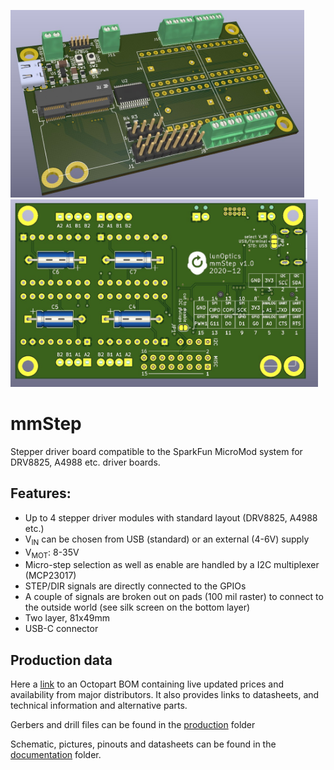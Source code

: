 <img src="Documentation/3d_top.jpg" alt="3d top" height="300" > <img src="Documentation/3d_bottom.jpg" alt="3d bottom" height="300" >

# mmStep
Stepper driver board compatible to the SparkFun MicroMod system for DRV8825, A4988 etc. driver boards.

## Features:
- Up to 4 stepper driver modules with standard layout (DRV8825, A4988 etc.)
- V<sub>IN</sub> can be chosen from USB (standard) or an external (4-6V) supply
- V<sub>MOT</sub>:  8-35V
- Micro-step selection as well as enable are handled by a I2C multiplexer (MCP23017)
- STEP/DIR signals are directly connected to the GPIOs
- A couple of signals are broken out on pads (100 mil raster) to connect to the outside world (see silk screen on the bottom layer)
- Two layer, 81x49mm
- USB-C connector

## Production data
Here a [link](https://octopart.com/bom-tool/kZcnFrtS) to an Octopart BOM
containing live updated prices and availability from major distributors. It also
provides links to datasheets, and technical information and alternative parts.

Gerbers and drill files can be found in the [production](/Production) folder


Schematic, pictures, pinouts and datasheets can be found in the [documentation](/Documentation) folder.

